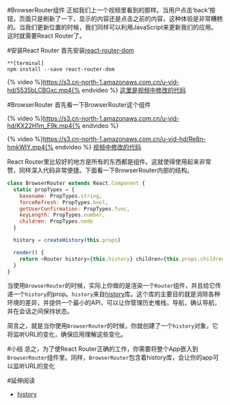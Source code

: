 #BrowserRouter组件
正如我们上一个视频里看到的那样。当用户点击‘back’按钮，页面只是刷新了一下，显示的内容还是点击之前的内容，这种体验是非常糟糕的。当我们更新位置的时候，我们同样可以利用JavaScript来更新我们的应用。这时就需要React Router了。

#安装React Router
首先安装[react-router-dom](https://www.npmjs.com/package/react-router-dom)
```
**[terminal]
npm install --save react-router-dom
```
{% video %}https://s3.cn-north-1.amazonaws.com.cn/u-vid-hd/5535bLCBGxc.mp4{% endvideo %}
[这里是视频中修改的代码](https://github.com/udacity/reactnd-contacts-complete/commit/3ac98594059c5c245c6032f1484ee0953331b43f)

#BrowserRouter
首先看一下BrowserRouter这个组件

{% video %}https://s3.cn-north-1.amazonaws.com.cn/u-vid-hd/KX22H1m_F9k.mp4{% endvideo %}


{% video %}https://s3.cn-north-1.amazonaws.com.cn/u-vid-hd/Re8n-hmkWlY.mp4{% endvideo %}
[视频中修改的代码](https://github.com/udacity/reactnd-contacts-complete/commit/544d6aff26d6e35b40bd17a633cf7c21c5eb4969)

React Router里比较好的地方是所有的东西都是组件。这就使得使用起来非常赞，同样深入代码非常便捷。下面看一下BrowserRouter内部的结构。

```js
class BrowserRouter extends React.Component {
  static propTypes = {
    basename: PropTypes.string,
    forceRefresh: PropTypes.bool,
    getUserConfirmation: PropTypes.func,
    keyLength: PropTypes.number,
    children: PropTypes.node
  }

  history = createHistory(this.props)

  render() {
    return <Router history={this.history} children={this.props.children}  />
  }
}
```
当使用`BrowserRouter`的时候，实际上你做的是渲染一个`Router`组件，并且给它传递一个`history`的prop。`history`来自[history](https://github.com/ReactTraining/history)库。这个库的主要目的就是消除各种环境的差异，并提供一个最小的API，可以让你管理历史堆栈，导航，确认导航，并在会话之间保持状态。

简言之，就是当你使用`BrowserRouter`的时候，你就创建了一个`history`对象，它将监听URL的变化，确保应用理解这些变化。


#小结
总之，为了使React Router正确的工作，你需要将整个App嵌入到`BrowserRouter`组件里。同样，`BrowserRouter`包含着history库，会让你的app可以监听URL的变化

#延伸阅读
- [history](https://github.com/reacttraining/history)

